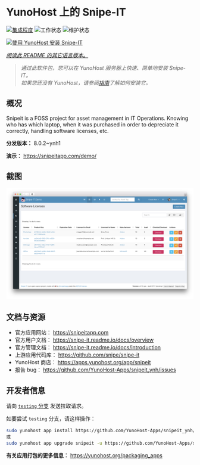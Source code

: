 <!--
注意：此 README 由 <https://github.com/YunoHost/apps/tree/master/tools/readme_generator> 自动生成
请勿手动编辑。
-->

# YunoHost 上的 Snipe-IT

[![集成程度](https://apps.yunohost.org/badge/integration/snipeit)](https://ci-apps.yunohost.org/ci/apps/snipeit/)
![工作状态](https://apps.yunohost.org/badge/state/snipeit)
![维护状态](https://apps.yunohost.org/badge/maintained/snipeit)

[![使用 YunoHost 安装 Snipe-IT](https://install-app.yunohost.org/install-with-yunohost.svg)](https://install-app.yunohost.org/?app=snipeit)

*[阅读此 README 的其它语言版本。](./ALL_README.md)*

> *通过此软件包，您可以在 YunoHost 服务器上快速、简单地安装 Snipe-IT。*  
> *如果您还没有 YunoHost，请参阅[指南](https://yunohost.org/install)了解如何安装它。*

## 概况

Snipeit is a FOSS project for asset management in IT Operations. Knowing who has which laptop, when it was purchased in order to depreciate it correctly, handling software licenses, etc.

**分发版本：** 8.0.2~ynh1

**演示：** <https://snipeitapp.com/demo/>

## 截图

![Snipe-IT 的截图](./doc/screenshots/screenshot.png)

## 文档与资源

- 官方应用网站： <https://snipeitapp.com>
- 官方用户文档： <https://snipe-it.readme.io/docs/overview>
- 官方管理文档： <https://snipe-it.readme.io/docs/introduction>
- 上游应用代码库： <https://github.com/snipe/snipe-it>
- YunoHost 商店： <https://apps.yunohost.org/app/snipeit>
- 报告 bug： <https://github.com/YunoHost-Apps/snipeit_ynh/issues>

## 开发者信息

请向 [`testing` 分支](https://github.com/YunoHost-Apps/snipeit_ynh/tree/testing) 发送拉取请求。

如要尝试 `testing` 分支，请这样操作：

```bash
sudo yunohost app install https://github.com/YunoHost-Apps/snipeit_ynh/tree/testing --debug
或
sudo yunohost app upgrade snipeit -u https://github.com/YunoHost-Apps/snipeit_ynh/tree/testing --debug
```

**有关应用打包的更多信息：** <https://yunohost.org/packaging_apps>
